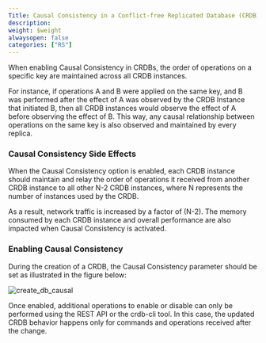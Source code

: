 ```yaml
---
Title: Causal Consistency in a Conflict-free Replicated Database (CRDB)
description:
weight: $weight
alwaysopen: false
categories: ["RS"]
---
```

When enabling Causal Consistency in CRDBs, the order of operations on a
specific key are maintained across all CRDB
instances.

For instance, if operations A and B were applied on the same key, and B
was performed after the effect of A was observed by the CRDB Instance
that initiated B, then all CRDB instances would observe the effect of A
before observing the effect of B. This way, any causal relationship
between operations on the same key is also observed and maintained by
every replica.

### **Causal Consistency Side Effects**

When the Causal Consistency option is enabled, each CRDB instance
should maintain and relay the order of operations it received from
another CRDB instance to all other N-2 CRDB instances, where N
represents the number of instances used by the
CRDB.

As a result, network traffic is increased by a factor of (N-2). The
memory consumed by each CRDB instance and overall performance are also
impacted when Causal Consistency is
activated.

### **Enabling Causal Consistency**

During the creation of a CRDB, the Causal Consistency parameter should
be set as illustrated in the figure below:

![create_db_causal](/images/rs/create_db_causal.png?width=1050&height=930)

Once enabled, additional operations to
enable or disable can only be performed
using the REST API or the crdb-cli tool. In this case, the updated CRDB
behavior happens only for commands
and operations received after the
change.
